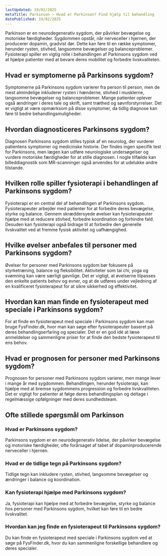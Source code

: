 ```yaml
---
lastUpdated: 19/02/2025
metaTitle: Parkinson – Hvad er Parkinson? Find hjælp til behandling
datePublished: 19/02/2025
---
```


Parkinson er en neurodegenerativ sygdom, der påvirker bevægelse og motoriske færdigheder. Sygdommen opstår, når nerveceller i hjernen, der producerer dopamin, gradvist dør. Dette kan føre til en række symptomer, herunder rysten, stivhed, langsomme bevægelser og balanceproblemer. Fysioterapi spiller en vigtig rolle i behandlingen af Parkinsons sygdom ved at hjælpe patienter med at bevare deres mobilitet og forbedre livskvaliteten.

## Hvad er symptomerne på Parkinsons sygdom?

Symptomerne på Parkinsons sygdom varierer fra person til person, men de mest almindelige inkluderer rysten i hænderne, stivhed i musklerne, langsomme bevægelser og balanceproblemer. Mange patienter oplever også ændringer i deres tale og skrift, samt træthed og søvnforstyrrelser. Det er vigtigt at være opmærksom på disse symptomer, da tidlig diagnose kan føre til bedre behandlingsmuligheder.

## Hvordan diagnosticeres Parkinsons sygdom?

Diagnosen Parkinsons sygdom stilles typisk af en neurolog, der vurderer patientens symptomer og medicinske historie. Der findes ingen specifik test for Parkinsons, men lægen kan udføre neurologiske undersøgelser og vurdere motoriske færdigheder for at stille diagnosen. I nogle tilfælde kan billeddiagnostik som MR-scanninger også anvendes for at udelukke andre tilstande.

## Hvilken rolle spiller fysioterapi i behandlingen af Parkinsons sygdom?

Fysioterapi er en central del af behandlingen af Parkinsons sygdom. Fysioterapeuter arbejder med patienter for at forbedre deres bevægelse, styrke og balance. Gennem skræddersyede øvelser kan fysioterapeuter hjælpe med at reducere stivhed, forbedre koordination og forhindre fald. Desuden kan fysioterapi også bidrage til at forbedre den generelle livskvalitet ved at fremme fysisk aktivitet og uafhængighed.

## Hvilke øvelser anbefales til personer med Parkinsons sygdom?

Øvelser for personer med Parkinsons sygdom bør fokusere på styrketræning, balance og fleksibilitet. Aktiviteter som tai chi, yoga og svømning kan være særligt gavnlige. Det er vigtigt, at øvelserne tilpasses den enkelte patients behov og evner, og at de udføres under vejledning af en kvalificeret fysioterapeut for at sikre sikkerhed og effektivitet.

## Hvordan kan man finde en fysioterapeut med speciale i Parkinsons sygdom?

For at finde en fysioterapeut med speciale i Parkinsons sygdom kan man bruge FysFinder.dk, hvor man kan søge efter fysioterapeuter baseret på deres behandlingserfaring og specialer. Det er en god idé at læse anmeldelser og sammenligne priser for at finde den bedste fysioterapeut til ens behov.

## Hvad er prognosen for personer med Parkinsons sygdom?

Prognosen for personer med Parkinsons sygdom varierer, men mange lever i mange år med sygdommen. Behandlingen, herunder fysioterapi, kan hjælpe med at bremse sygdommens progression og forbedre livskvaliteten. Det er vigtigt for patienter at følge deres behandlingsplan og deltage i regelmæssige opfølgninger med deres sundhedsteam.

## Ofte stillede spørgsmål om Parkinson

### Hvad er Parkinsons sygdom?

Parkinsons sygdom er en neurodegenerativ lidelse, der påvirker bevægelse og motoriske færdigheder, ofte forårsaget af tabet af dopaminproducerende nerveceller i hjernen.

### Hvad er de tidlige tegn på Parkinsons sygdom?

Tidlige tegn kan inkludere rysten, stivhed, langsomme bevægelser og ændringer i balance og koordination.

### Kan fysioterapi hjælpe med Parkinsons sygdom?

Ja, fysioterapi kan hjælpe med at forbedre bevægelse, styrke og balance hos personer med Parkinsons sygdom, hvilket kan føre til en bedre livskvalitet.

### Hvordan kan jeg finde en fysioterapeut til Parkinsons sygdom?

Du kan finde en fysioterapeut med speciale i Parkinsons sygdom ved at søge på FysFinder.dk, hvor du kan sammenligne forskellige behandlere og deres specialer.

